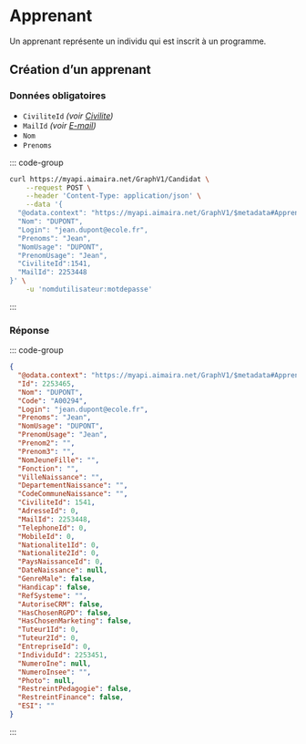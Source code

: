 # Apprenant

Un apprenant représente un individu qui est inscrit à un programme.

## Création d’un apprenant

### Données obligatoires

- `CiviliteId` *(voir [Civilite][civilite])*
- `MailId` *(voir [E-mail][e-mail])*
- `Nom`
- `Prenoms`

::: code-group

```bash [cURL]
curl https://myapi.aimaira.net/GraphV1/Candidat \
    --request POST \
    --header 'Content-Type: application/json' \
    --data '{
  "@odata.context": "https://myapi.aimaira.net/GraphV1/$metadata#Apprenant/$entity",
  "Nom": "DUPONT",
  "Login": "jean.dupont@ecole.fr",
  "Prenoms": "Jean",
  "NomUsage": "DUPONT",
  "PrenomUsage": "Jean",
  "CiviliteId":1541,
  "MailId": 2253448
}' \
    -u 'nomdutilisateur:motdepasse'
```

:::

### Réponse

::: code-group

```json [JSON]
{
  "@odata.context": "https://myapi.aimaira.net/GraphV1/$metadata#Apprenant/$entity",
  "Id": 2253465,
  "Nom": "DUPONT",
  "Code": "A00294",
  "Login": "jean.dupont@ecole.fr",
  "Prenoms": "Jean",
  "NomUsage": "DUPONT",
  "PrenomUsage": "Jean",
  "Prenom2": "",
  "Prenom3": "",
  "NomJeuneFille": "",
  "Fonction": "",
  "VilleNaissance": "",
  "DepartementNaissance": "",
  "CodeCommuneNaissance": "",
  "CiviliteId": 1541,
  "AdresseId": 0,
  "MailId": 2253448,
  "TelephoneId": 0,
  "MobileId": 0,
  "Nationalite1Id": 0,
  "Nationalite2Id": 0,
  "PaysNaissanceId": 0,
  "DateNaissance": null,
  "GenreMale": false,
  "Handicap": false,
  "RefSysteme": "",
  "AutoriseCRM": false,
  "HasChosenRGPD": false,
  "HasChosenMarketing": false,
  "Tuteur1Id": 0,
  "Tuteur2Id": 0,
  "EntrepriseId": 0,
  "IndividuId": 2253451,
  "NumeroIne": null,
  "NumeroInsee": "",
  "Photo": null,
  "RestreintPedagogie": false,
  "RestreintFinance": false,
  "ESI": ""
}
```

:::

[civilite]: /reference/ressources/core/civilite
[e-mail]: /reference/ressources/core/e-mail
